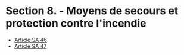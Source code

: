 # Section 8. - Moyens de secours et protection contre l'incendie

- [Article SA 46](article-sa-46.md)
- [Article SA 47](article-sa-47.md)

